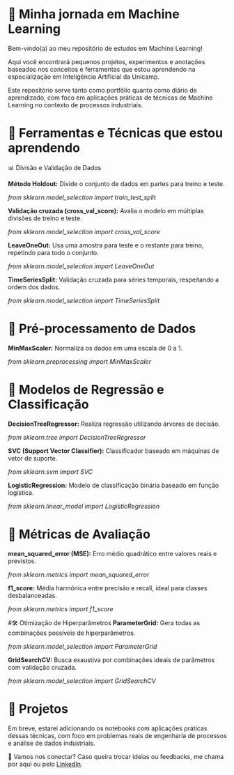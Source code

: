 # 🧠 Minha jornada em Machine Learning

Bem-vindo(a) ao meu repositório de estudos em Machine Learning!  

Aqui você encontrará pequenos projetos, experimentos e anotações baseados nos conceitos e ferramentas que estou aprendendo na especialização em Inteligência Artificial da Unicamp.

Este repositório serve tanto como portfólio quanto como diário de aprendizado, com foco em aplicações práticas de técnicas de Machine Learning no contexto de processos industriais.

# 🧰 Ferramentas e Técnicas que estou aprendendo

📊 Divisão e Validação de Dados

**Método Holdout:** Divide o conjunto de dados em partes para treino e teste.

*from sklearn.model_selection import train_test_split*

**Validação cruzada (cross_val_score):** Avalia o modelo em múltiplas divisões de treino e teste.

*from sklearn.model_selection import cross_val_score*

**LeaveOneOut:** Usa uma amostra para teste e o restante para treino, repetindo para todo o conjunto.

*from sklearn.model_selection import LeaveOneOut*

**TimeSeriesSplit:** Validação cruzada para séries temporais, respeitando a ordem dos dados.

*from sklearn.model_selection import TimeSeriesSplit*

# 🔧 Pré-processamento de Dados

**MinMaxScaler:** Normaliza os dados em uma escala de 0 a 1.

*from sklearn.preprocessing import MinMaxScaler*

# 🌳 Modelos de Regressão e Classificação
**DecisionTreeRegressor:** Realiza regressão utilizando árvores de decisão.

*from sklearn.tree import DecisionTreeRegressor*

**SVC (Support Vector Classifier):** Classificador baseado em máquinas de vetor de suporte.

*from sklearn.svm import SVC*

**LogisticRegression:** Modelo de classificação binária baseado em função logística.

*from sklearn.linear_model import LogisticRegression*

# 🎯 Métricas de Avaliação
**mean_squared_error (MSE):** Erro médio quadrático entre valores reais e previstos.

*from sklearn.metrics import mean_squared_error*

**f1_score:** Média harmônica entre precisão e recall, ideal para classes desbalanceadas.

*from sklearn.metrics import f1_score*

#🛠️ Otimização de Hiperparâmetros
**ParameterGrid:** Gera todas as combinações possíveis de hiperparâmetros.

*from sklearn.model_selection import ParameterGrid*

**GridSearchCV:** Busca exaustiva por combinações ideais de parâmetros com validação cruzada.

*from sklearn.model_selection import GridSearchCV*

# 📂 Projetos
Em breve, estarei adicionando os notebooks com aplicações práticas dessas técnicas, com foco em problemas reais de engenharia de processos e análise de dados industriais.

💬 Vamos nos conectar?
Caso queira trocar ideias ou feedbacks, me chama por aqui ou pelo [LinkedIn](https://www.linkedin.com/in/izabellawyne/).


